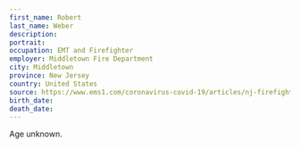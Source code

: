 ```yaml
---
first_name: Robert
last_name: Weber
description: 
portrait: 
occupation: EMT and Firefighter
employer: Middletown Fire Department
city: Middletown
province: New Jersey
country: United States
source: https://www.ems1.com/coronavirus-covid-19/articles/nj-firefighter-emt-dies-from-covid-19-complications-mUbgLWe4C8IHUlZ5/
birth_date: 
death_date: 
---
```


Age unknown.